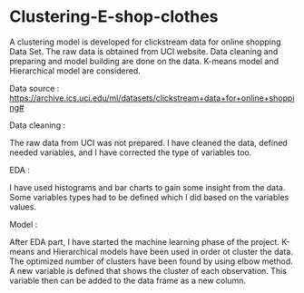 # Clustering-E-shop-clothes

A clustering model is developed for clickstream data for online shopping Data Set. The raw data is obtained from UCI website. Data cleaning and preparing and model building are done on the data. K-means model and Hierarchical model are considered.

Data source : https://archive.ics.uci.edu/ml/datasets/clickstream+data+for+online+shopping#

Data cleaning :

The raw data from UCI was not prepared. I have cleaned the data, defined needed variables, and I have corrected the type of variables too.

EDA :

I have used histograms and bar charts to gain some insight from the data. Some variables types had to be defined which I did based on the variables values.

Model :

After EDA part, I have started the machine learning phase of the project. K-means and Hierarchical models have been used in order ot cluster the data. The optimized number of clusters have been found by using elbow method. A new variable is defined that shows the cluster of each observation. This variable then can be added to the data frame as a new column.

